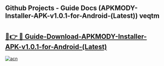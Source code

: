 ## Github Projects - Guide Docs (APKMODY-Installer-APK-v1.0.1-for-Android-(Latest)) veqtm

# <h2><a href="https://apkcomod.com?title=APKMODY-Installer-APK-v1.0.1-for-Android-(Latest)">🔗👉 🔴 Guide-Download-APKMODY-Installer-APK-v1.0.1-for-Android-(Latest) </a></h2>

[![acn](https://github.com/user-attachments/assets/0f9c940e-d8b0-45ae-aac7-cd30a18b3e1c)](https://apkcomod.com?title=APKMODY-Installer-APK-v1.0.1-for-Android-(Latest))
